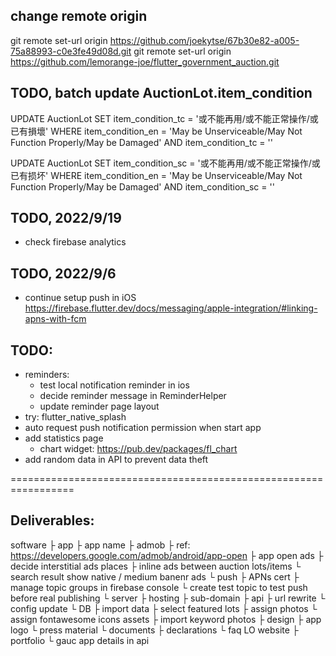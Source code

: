 ## change remote origin
git remote set-url origin https://github.com/joekytse/67b30e82-a005-75a88993-c0e3fe49d08d.git
git remote set-url origin https://github.com/lemorange-joe/flutter_government_auction.git

## TODO, batch update AuctionLot.item_condition
UPDATE AuctionLot
SET item_condition_tc = '或不能再用/或不能正常操作/或已有損壞'
WHERE item_condition_en = 'May be Unserviceable/May Not Function Properly/May be Damaged' AND item_condition_tc = ''

UPDATE AuctionLot
SET item_condition_sc = '或不能再用/或不能正常操作/或已有损坏'
WHERE item_condition_en = 'May be Unserviceable/May Not Function Properly/May be Damaged' AND item_condition_sc = ''

## TODO, 2022/9/19
- check firebase analytics 
## TODO, 2022/9/6
- continue setup push in iOS
https://firebase.flutter.dev/docs/messaging/apple-integration/#linking-apns-with-fcm

## TODO:
- reminders:
  - test local notification reminder in ios
  - decide reminder message in ReminderHelper
  - update reminder page layout
- try: flutter_native_splash
- auto request push notification permission when start app
- add statistics page
  - chart widget: https://pub.dev/packages/fl_chart
- add random data in API to prevent data theft

=================================================================

## Deliverables:
software
├ app
  ├ app name
  ├ admob
    ├ ref: https://developers.google.com/admob/android/app-open
    ├ app open ads
    ├ decide interstitial ads places
    ├ inline ads between auction lots/items
    └ search result show native / medium banenr ads
  └ push
    ├ APNs cert
    ├ manage topic groups in firebase console
    └ create test topic to test push before real publishing
└ server
  ├ hosting
  ├ sub-domain
  ├ api
    ├ url rewrite
    └ config update
  └ DB
    ├ import data
    ├ select featured lots
    ├ assign photos
    └ assign fontawesome icons
assets
├ import keyword photos
├ design
  ├ app logo
  └ press material
└ documents
  ├ declarations
  └ faq
LO website
├ portfolio
└ gauc app details in api
